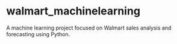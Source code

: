 # walmart_machinelearning
A machine learning project focused on Walmart sales analysis and forecasting using Python.
